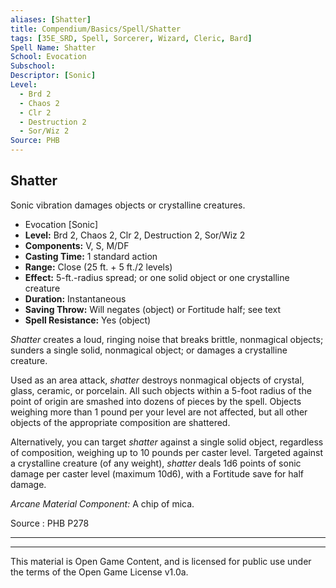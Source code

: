 ```yaml
---
aliases: [Shatter]
title: Compendium/Basics/Spell/Shatter
tags: [35E_SRD, Spell, Sorcerer, Wizard, Cleric, Bard]
Spell Name: Shatter
School: Evocation
Subschool: 
Descriptor: [Sonic]
Level:
  - Brd 2
  - Chaos 2
  - Clr 2
  - Destruction 2
  - Sor/Wiz 2
Source: PHB
---
```



## Shatter

Sonic vibration damages objects or crystalline creatures.

*   Evocation [Sonic]
*   **Level:** Brd 2, Chaos 2, Clr 2, Destruction 2, Sor/Wiz 2
*   **Components:** V, S, M/DF
*   **Casting Time:** 1 standard action
*   **Range:** Close (25 ft. + 5 ft./2 levels)
*   **Effect:** 5-ft.-radius spread; or one solid object or one crystalline creature
*   **Duration:** Instantaneous
*   **Saving Throw:** Will negates (object) or Fortitude half; see text
*   **Spell Resistance:** Yes (object)

<p><i>Shatter</i> creates a loud, ringing noise that breaks brittle, nonmagical objects; sunders a single solid, nonmagical object; or damages a crystalline creature.</p><p>Used as an area attack, <i>shatter</i> destroys nonmagical objects of crystal, glass, ceramic, or porcelain. All such objects within a 5-foot radius of the point of origin are smashed into dozens of pieces by the spell. Objects weighing more than 1 pound per your level are not affected, but all other objects of the appropriate composition are shattered.</p><p>Alternatively, you can target <i>shatter</i> against a single solid object, regardless of composition, weighing up to 10 pounds per caster level. Targeted against a crystalline creature (of any weight), <i>shatter</i> deals 1d6 points of sonic damage per caster level (maximum 10d6), with a Fortitude save for half damage.</p><p><i>Arcane Material Component:</i> A chip of mica.</p>

Source : PHB P278

---

---

This material is Open Game Content, and is licensed for public use under
the terms of the Open Game License v1.0a.
